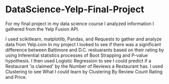 # DataScience-Yelp-Final-Project
For my final project in my data science course I analyzed information I gathered from the Yelp Fusion API.

I used scikitlearn, matplotlib, Pandas, and Requests to gather and analyze data from Yelp.com
In my project I looked to see if there was a significant difference between Baltimore and D.C. restuarants based on their rating by using Inferential statistics processes of Boot Strapping and P-value hypothesis.
I then used Logistic Regression to see I could predict if a Restaurant 'is claimed' by the Number of Reviews a Restaurant has.
I used Clustering to see What I could learn by Clustering By Review Count Rating and Price.
